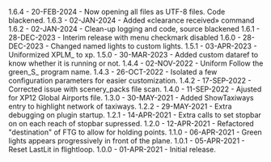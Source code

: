1.6.4 - 20-FEB-2024 - Now opening all files as UTF-8 files. Code blackened.
1.6.3 - 02-JAN-2024 - Added «clearance received» command
1.6.2 - 02-JAN-2024 - Clean-up logging and code, source blackened
1.6.1 - 28-DEC-2023 - Interim release with menu checkmark disabled
1.6.0 - 28-DEC-2023 - Changed named lights to custom lights.
1.5.1 - 03-APR-2023 - Uniformized XPLM_ to xp.
1.5.0 - 30-MAR-2023 - Added custom dataref to know whether it is running or not.
1.4.4 - 02-NOV-2022 - Uniform Follow the green_S_ program name.
1.4.3 - 26-OCT-2022 - Isolated a few configuration parameters for easier customization.
1.4.2 - 17-SEP-2022 - Corrected issue with scenery_packs file scan.
1.4.0 - 11-SEP-2022 - Ajusted for XP12 Global Airports file.
1.3.0 - 30-MAY-2021 - Added ShowTaxiways entry to highlight network of taxiways.
1.2.2 - 29-MAY-2021 - Extra debugging on plugin startup.
1.2.1 - 14-APR-2021 - Extra calls to set stopbar on on each reach of stopbar supressed.
1.2.0 - 12-APR-2021 - Refactored "destination" of FTG to allow for holding points.
1.1.0 - 06-APR-2021 - Green lights appears progressively in front of the plane.
1.0.1 - 05-APR-2021 - Reset LastLit in flightloop.
1.0.0 - 01-APR-2021 - Initial release.